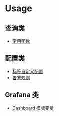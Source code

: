 # Usage

## 查询类

- [常用函数](./prometheus-query.md)

## 配置类

- [标签自定义配置](./relabel_configs.md)
- [告警规则]()

## Grafana 类

- [Dashboard 模版变量](./grafana.md)
